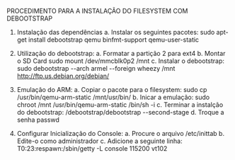 PROCEDIMENTO PARA A INSTALAÇÃO DO FILESYSTEM COM DEBOOTSTRAP

1. Instalação das dependências
  a. Instalar os seguintes pacotes:
    sudo apt-get install debootstrap qemu binfmt-support qemu-user-static
    
2. Utilização do debootstrap:
  a. Formatar a partição 2 para ext4
  b. Montar o SD Card
    sudo mount /dev/mmcblk0p2 /mnt
  c. Instalar o debootstrap:
    sudo debootstrap --arch armel --foreign wheezy /mnt http://ftp.us.debian.org/debian/

3. Emulação do ARM:
  a. Copiar o pacote para o filesystem:
    sudo cp /usr/bin/qemu-arm-static /mnt/usr/bin/
  b. Inicar a emulação:
    sudo chroot /mnt /usr/bin/qemu-arm-static /bin/sh -i
  c. Terminar a instalção do debootstrap:
    /debootstrap/debootstrap --second-stage
  d. Troque a senha
    passwd

4. Configurar Inicialização do Console:
  a. Procure o arquivo /etc/inittab
  b. Edite-o como administrador
  c. Adicione a seguinte linha:
    T0:23:respawn:/sbin/getty -L console 115200 vt102
    
